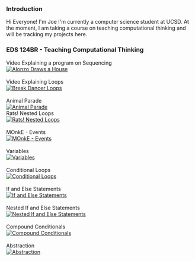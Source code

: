 ### Introduction
Hi Everyone! I'm Joe I'm currently a computer science student at UCSD. At the moment, I am taking a course on teaching computational thinking and will be tracking my projects here.

### EDS 124BR - Teaching Computational Thinking
Video Explaining a program on Sequencing\
[![Alonzo Draws a House](https://img.youtube.com/vi/5iB7cvxb0Eo/1.jpg)](https://youtu.be/5iB7cvxb0Eo)\
\
Video Explaining Loops\
[![Break Dancer Loops](https://img.youtube.com/vi/auGKMhDnpZQ/1.jpg)](https://youtu.be/auGKMhDnpZQ)\
\
Animal Parade\
[![Animal Parade](https://img.youtube.com/vi/pRCTGp1KFck/1.jpg)](https://youtu.be/pRCTGp1KFck)
\
Rats! Nested Loops\
[![Rats! Nested Loops](https://img.youtube.com/vi/fGk97C6y2F4/1.jpg)](https://youtu.be//fGk97C6y2F4)\
\
MOnkE - Events\
[![MOnkE - Events](https://img.youtube.com/vi/fY7P41Fm5e0/1.jpg)](https://youtu.be/fY7P41Fm5e0)\
\
Variables\
[![Variables](https://img.youtube.com/vi/30u9TMlWmzs/1.jpg)](https://youtu.be/30u9TMlWmzs)\
\
Conditional Loops\
[![Conditional Loops](https://img.youtube.com/vi/EVDLTqxeWkE/1.jpg)](https://youtu.be/EVDLTqxeWkE)
\
\
If and Else Statements\
[![If and Else Statements](https://img.youtube.com/vi/PcGfwrU6g-0/1.jpg)](https://youtu.be/PcGfwrU6g-0)
\
\
Nested If and Else Statements\
[![Nested If and Else Statements](https://img.youtube.com/vi/-tl2EREzNRU/1.jpg)](https://youtu.be/-tl2EREzNRU)
\
\
Compound Conditionals\
[![Compound Conditionals](https://img.youtube.com/vi/9ZtDA7zMuuU/1.jpg)](https://youtu.be/9ZtDA7zMuuU)
\
\
Abstraction\
[![Abstraction](https://img.youtube.com/vi/zeBPo6QOWIQ/1.jpg)](https://youtu.be/zeBPo6QOWIQ)
